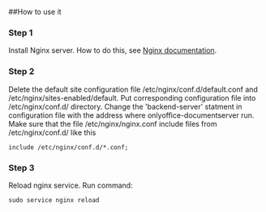 ##How to use it
### Step 1 
Install Nginx server. How to do this, see [Nginx documentation](http://nginx.org/en/linux_packages.html#stable).

### Step 2
Delete the default site configuration file /etc/nginx/conf.d/default.conf and /etc/nginx/sites-enabled/default. 
Put corresponding configuration file into /etc/nginx/conf.d/ directory.
Change the 'backend-server' statment in configuration file with the address where onlyoffice-documentserver run.
Make sure that the file /etc/nginx/nginx.conf include files from /etc/nginx/conf.d/ like this
```
include /etc/nginx/conf.d/*.conf;
```
### Step 3
Reload nginx service. Run command:
```
sudo service nginx reload
```
